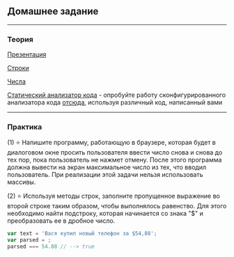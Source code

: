 ## Домашнее задание
___
### Теория


[Презентация](https://docs.google.com/presentation/d/1Nve_moDZRVIaVXxLMQmqzTEV4n6uuiOjja-ENE1kK2Q/edit?usp=sharing)

[Строки](http://learn.javascript.ru/string)

[Числа](http://learn.javascript.ru/number)

[Статический анализатор кода](https://habrahabr.ru/company/paysto/blog/251277/) - опробуйте работу сконфигурированного анализатора кода [отсюда](https://github.com/spalah-01-2017/code_checker), используя различный код, написанный вами

___
### Практика


(1) ⭐ Напишите программу, работающую в браузере, которая будет в диалоговом окне просить пользователя ввести число снова и снова до тех пор, пока пользователь не нажмет отмену. После этого программа должна вывести на экран максимальное число из тех, что вводил пользователь. При реализации этой задачи нельзя использовать массивы.


(2) ⭐ Используя методы строк, заполните пропущенное выражение во второй строке таким образом, чтобы выполнялось равенство. Для этого необходимо найти подстроку, которая начинается со знака "$" и преобразовать ее в дробное число.
```javascript
var text = 'Вася купил новый телефон за $54,88';
var parsed = ;
parsed === 54.88 // --> true
```

